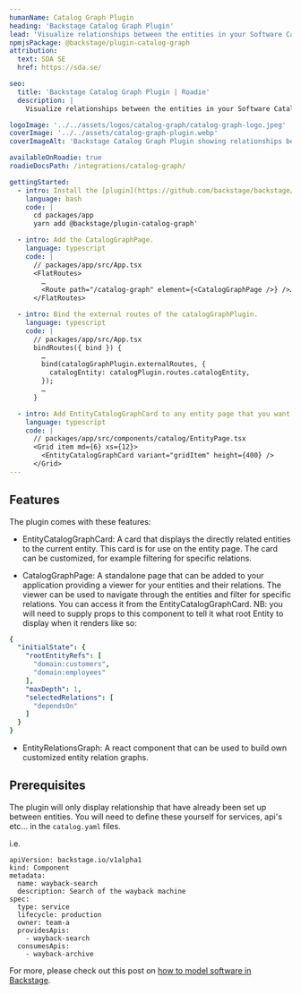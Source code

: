 ```yaml
---
humanName: Catalog Graph Plugin
heading: 'Backstage Catalog Graph Plugin'
lead: 'Visualize relationships between the entities in your Software Catalog.'
npmjsPackage: @backstage/plugin-catalog-graph
attribution:
  text: SDA SE
  href: https://sda.se/

seo:
  title: 'Backstage Catalog Graph Plugin | Roadie'
  description: |
    Visualize relationships between the entities in your Software Catalog.

logoImage: '../../assets/logos/catalog-graph/catalog-graph-logo.jpeg'
coverImage: '../../assets/catalog-graph-plugin.webp'
coverImageAlt: 'Backstage Catalog Graph Plugin showing relationships between entities'

availableOnRoadie: true
roadieDocsPath: /integrations/catalog-graph/

gettingStarted:
  - intro: Install the [plugin](https://github.com/backstage/backstage/blob/master/plugins/catalog-graph/README.md) into Backstage.
    language: bash
    code: |
      cd packages/app
      yarn add @backstage/plugin-catalog-graph'

  - intro: Add the CatalogGraphPage.
    language: typescript
    code: |
      // packages/app/src/App.tsx
      <FlatRoutes>
        …
        <Route path="/catalog-graph" element={<CatalogGraphPage />} />…
      </FlatRoutes>

  - intro: Bind the external routes of the catalogGraphPlugin.
    language: typescript
    code: |
      // packages/app/src/App.tsx
      bindRoutes({ bind }) {
        …
        bind(catalogGraphPlugin.externalRoutes, {
          catalogEntity: catalogPlugin.routes.catalogEntity,
        });
        …
      }

  - intro: Add EntityCatalogGraphCard to any entity page that you want.
    language: typescript
    code: |
      // packages/app/src/components/catalog/EntityPage.tsx
      <Grid item md={6} xs={12}>
        <EntityCatalogGraphCard variant="gridItem" height={400} />
      </Grid>
---
```


## Features

The plugin comes with these features:

- EntityCatalogGraphCard: A card that displays the directly related entities to the current entity. This card is for use on the entity page. The card can be customized, for example filtering for specific relations.

- CatalogGraphPage: A standalone page that can be added to your application providing a viewer for your entities and their relations. The viewer can be used to navigate through the entities and filter for specific relations. You can access it from the EntityCatalogGraphCard. NB: you will need to supply props to this component to tell it what root Entity to display when it renders like so:
```yaml
{
  "initialState": {
    "rootEntityRefs": [
      "domain:customers",
      "domain:employees"
    ],
    "maxDepth": 1,
    "selectedRelations": [
      "dependsOn"
    ]
  }
}
```

- EntityRelationsGraph: A react component that can be used to build own customized entity relation graphs.

## Prerequisites

The plugin will only display relationship that have already been set up between entities. You will need to define these 
yourself for services, api's etc... in the `catalog.yaml` files.

i.e. 
```
apiVersion: backstage.io/v1alpha1
kind: Component
metadata:
  name: wayback-search
  description: Search of the wayback machine
spec:
  type: service
  lifecycle: production
  owner: team-a
  providesApis:
    - wayback-search
  consumesApis:
    - wayback-archive
```

For more, please check out this post on [how to model software in Backstage](https://roadie.io/blog/modeling-software-backstage/).
